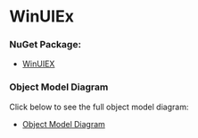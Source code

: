 # WinUIEx

### NuGet Package:
  - [WinUIEX](https://www.nuget.org/packages/WinUIEx/)

### Object Model Diagram
Click below to see the full object model diagram:

 - [Object Model Diagram](omd.html)

